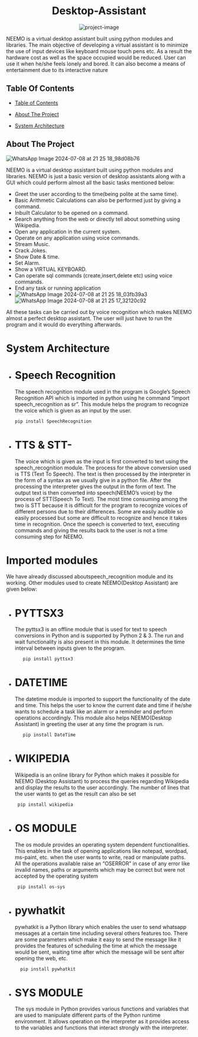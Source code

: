 <h1 align="center" id="title">Desktop-Assistant</h1>

<p align="center"><img src="https://socialify.git.ci/ayush-py-c/Desktop-Assistant/image?language=1&amp;owner=1&amp;name=1&amp;stargazers=1&amp;theme=Light" alt="project-image"></p>

<p id="description">NEEMO is a virtual desktop assistant built using python modules and libraries. The main objective of developing a virtual assistant is to minimize the use of input devices like keyboard mouse touch pens etc. As a result the hardware cost as well as the space occupied would be reduced. User can use it when he/she feels lonely and bored. It can also become a means of entertainment due to its interactive nature</p>



## Table Of Contents



- [Table of Contents](#table-of-contents)
- [About The Project](#about-the-project)
  
- [System Architecture](#system-architecture)


## About The Project

![WhatsApp Image 2024-07-08 at 21 25 18_98d08b76](https://github.com/ayush-py-c/Desktop-Assistant/assets/85986862/cbbb4bf4-ee83-4056-967d-70fe96f62178)


NEEMO is a virtual desktop assistant built using python modules and libraries. 
NEEMO is just a basic version of desktop assistants along with a GUI which could 
perform almost all the basic tasks mentioned below:

- Greet the user according to the time(being polite at the same time).
- Basic Arithmetic Calculations can also be performed just by giving a command.
- Inbuilt Calculator to be opened on a command.
- Search anything from the web or directly tell about something using Wikipedia.
- Open any application in the current system.
- Operate on any application using voice commands.
- Stream Music.
- Crack Jokes.
- Show Date & time.
- Set Alarm.
- Show a VIRTUAL KEYBOARD.
- Can operate sql commands (create,insert,delete etc) using voice commands.
- End any task or running application
- ![WhatsApp Image 2024-07-08 at 21 25 18_03fb39a3](https://github.com/ayush-py-c/Desktop-Assistant/assets/85986862/303fc33c-0bee-4eef-9830-23d9f8183cc4)
![WhatsApp Image 2024-07-08 at 21 25 17_32120c92](https://github.com/ayush-py-c/Desktop-Assistant/assets/85986862/4fa60981-2e2f-4b75-bced-7f52c9827153)


All these tasks can be carried out by voice recognition which makes NEEMO 
almost a perfect desktop assistant. The user will just have to run the program and it 
would do everything afterwards.

# System Architecture 

  - # Speech Recognition
      The speech recognition module used in the program is Google’s Speech 
    Recognition API which is imported in python   using he command “import 
    speech_recognition as sr”. This module helps the program to recognize the voice 
    which is given as an input by the user.

     ```sh
     pip install SpeechRecognition
      ```
  - # TTS & STT-
      The voice which is given as the input is    first converted to text using the 
      speech_recognition module. The process for  the above conversion used is TTS 
      (Text To Speech). The text is then processed by the interpreter in the form of a 
      syntax as we usually give in a python file.
      After the processing the interpreter gives the output in the form of text. 
      The output text is then converted into speech(NEEMO’s voice) by the process of 
    STT(Speech To Text).
    The most time consuming among the two is STT because it is difficult for 
    the program to recognize voices of different persons due to their differences. Some 
    are easily audible so easily processed but some are difficult to recognize and hence 
    it takes time in recognition.
    Once the speech is converted to text, executing commands and giving 
    the results back to the user is not a time consuming step for NEEMO.

# Imported modules
We have already discussed aboutspeech_recognition module and its working. 
Other modules used to create NEEMO(Desktop Assistant) are given below:

- # PYTTSX3
  The pyttsx3 is an offline module that is used for text to speech 
   conversions in Python and is supported by Python 2 & 3. The run and wait 
   functionality is also present in this module. It determines the time interval between 
  inputs given to the program.

  ```sh
     pip install pyttsx3
  ```
- # DATETIME 
    The datetime module is imported to support the functionality of the date 
  and time. This helps the user to know the current date and time if he/she wants to 
  schedule a task like an alarm or a reminder and perform operations accordingly. 
  This module also helps NEEMO(Desktop Assistant) in greeting the user at any time 
  the program is run.
  ```sh
     pip install DateTime
  ```
- # WIKIPEDIA
    Wikipedia is an online library for Python which makes it possible for
    NEEMO (Desktop Assistant) to process the queries regarding Wikipedia and 
    display the results to the user accordingly. The number of lines that the user wants 
    to get as the result can also be set
      
    ```sh
     pip install wikipedia
  ```
- # OS MODULE
    The os module provides an operating system dependent functionalities. 
  This enables in the task of opening applications like notepad, wordpad, ms-paint, 
  etc. when the user wants to write, read or    manipulate paths. All the operations available raise an “OSERROR” in case of any error like invalid names, paths or 
  arguments which may be correct but were not accepted by the operating system

    ```sh
     pip install os-sys 
  ```
- # pywhatkit
    pywhatkit is a Python library which enables the user to send whatsapp 
  messages at a certain time including several others features too. There are some 
  parameters which make it easy to send the message like it provides the features of 
  scheduling the time at which the message would be sent, waiting time after which 
  the message will be sent after opening the web, etc.
   ```sh
     pip install pywhatkit
  ```
- # SYS MODULE
    The sys module in Python provides various functions and variables that 
  are used to manipulate different parts of the Python runtime environment. It allows 
  operation on the interpreter as it provides access to the variables and functions that 
  interact strongly with the interpreter.



